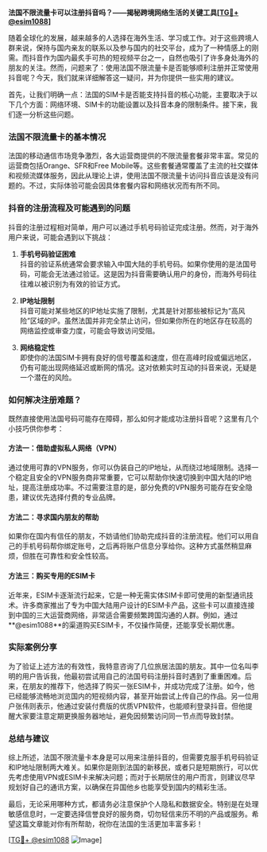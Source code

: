 **法国不限流量卡可以注册抖音吗？——揭秘跨境网络生活的关键工具[[TG💪+ @esim1088](https://t.me/s/esim1088)]**

随着全球化的发展，越来越多的人选择在海外生活、学习或工作。对于这些跨境人群来说，保持与国内亲友的联系以及参与国内的社交平台，成为了一种情感上的刚需。而抖音作为国内最炙手可热的短视频平台之一，自然也吸引了许多身处海外的朋友的关注。然而，问题来了：使用法国不限流量卡是否能够顺利注册并正常使用抖音呢？今天，我们就来详细解答这一疑问，并为你提供一些实用的建议。

首先，让我们明确一点：法国的SIM卡是否能支持抖音的核心功能，主要取决于以下几个方面：网络环境、SIM卡的功能设置以及抖音本身的限制条件。接下来，我们逐一分析这些问题。

### 法国不限流量卡的基本情况

法国的移动通信市场竞争激烈，各大运营商提供的不限流量套餐非常丰富。常见的运营商包括Orange、SFR和Free Mobile等。这些套餐通常覆盖了主流的社交媒体和视频流媒体服务，因此从理论上讲，使用法国不限流量卡访问抖音应该是没有问题的。不过，实际体验可能会因具体套餐内容和网络状况而有所不同。

### 抖音的注册流程及可能遇到的问题

抖音的注册过程相对简单，用户可以通过手机号码验证完成注册。然而，对于海外用户来说，可能会遇到以下挑战：

1. **手机号码验证困难**  
   抖音的验证系统通常会要求输入中国大陆的手机号码。如果你使用的是法国号码，可能会无法通过验证。这是因为抖音需要确认用户的身份，而海外号码往往难以被识别为有效的验证方式。

2. **IP地址限制**  
   抖音可能对某些地区的IP地址实施了限制，尤其是针对那些被标记为“高风险”区域的IP。虽然法国并非完全禁止访问，但如果你所在的地区存在较高的网络监控或审查力度，可能会导致访问受阻。

3. **网络稳定性**  
   即使你的法国SIM卡拥有良好的信号覆盖和速度，但在高峰时段或偏远地区，仍有可能出现网络延迟或断网的情况。这对依赖实时互动的抖音来说，无疑是一个潜在的风险。

### 如何解决注册难题？

既然直接使用法国号码可能存在障碍，那么如何才能成功注册抖音呢？这里有几个小技巧供你参考：

#### 方法一：借助虚拟私人网络（VPN）
通过使用可靠的VPN服务，你可以伪装自己的IP地址，从而绕过地域限制。选择一个稳定且安全的VPN服务商非常重要，它可以帮助你快速切换到中国大陆的IP地址，提高注册成功率。不过需要注意的是，部分免费的VPN服务可能存在安全隐患，建议优先选择付费的专业品牌。

#### 方法二：寻求国内朋友的帮助
如果你在国内有信任的朋友，不妨请他们协助完成抖音的注册流程。他们可以用自己的手机号码帮你绑定账号，之后再将账户信息分享给你。这种方式虽然稍显麻烦，但胜在可靠性和安全性较高。

#### 方法三：购买专用的ESIM卡
近年来，ESIM卡逐渐流行起来，它是一种无需实体SIM卡即可使用的新型通讯技术。许多商家推出了专为中国大陆用户设计的ESIM卡产品，这些卡可以直接连接到中国的三大运营商网络，非常适合需要频繁跨国沟通的人群。例如，通过**@esim1088**的渠道购买ESIM卡，不仅操作简便，还能享受长期优惠。

### 实际案例分享

为了验证上述方法的有效性，我特意咨询了几位旅居法国的朋友。其中一位名叫李明的用户告诉我，他最初尝试用自己的法国号码注册抖音时遇到了重重困难。后来，在朋友的推荐下，他选择了购买一张ESIM卡，并成功完成了注册。如今，他已经能够流畅地浏览国内的短视频内容，甚至开始尝试上传自己的作品。另一位用户张伟则表示，他通过安装付费版的优质VPN软件，也能顺利登录抖音。但他提醒大家要注意定期更换服务器地址，避免因频繁访问同一节点而导致封禁。

### 总结与建议

综上所述，法国不限流量卡本身是可以用来注册抖音的，但需要克服手机号码验证和IP地址限制两大难关。如果你是刚到法国的新移民，或者只是短期旅行，可以优先考虑使用VPN或ESIM卡来解决问题；而对于长期居住的用户而言，则建议尽早规划好自己的通讯方案，以确保在异国他乡也能享受到国内的精彩生活。

最后，无论采用哪种方式，都请务必注意保护个人隐私和数据安全。特别是在处理敏感信息时，一定要选择信誉良好的服务商，切勿轻信来历不明的产品或服务。希望这篇文章能对你有所帮助，祝你在法国的生活更加丰富多彩！

[[TG💪+ @esim1088](https://t.me/s/esim1088) ![Image](https://i.postimg.cc/4NQfJmqS/Snipaste-2025-05-13-00-14-12.png)]